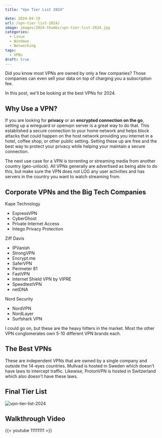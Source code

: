 ```yaml
---
title: "Vpn Tier List 2024"

date: 2024-04-19
url: /vpn-tier-list-2024/
image: images/2024-thumbs/vpn-tier-list-2024.jpg
categories:
  - Linux
  - Windows
  - Networking
tags:
  - VPNs
draft: true
---
```

Did you know most VPNs are owned by only a few companies? Those companies can even sell your data on top of charging you a subscription fee.

In this post, we'll be looking at the best VPNs for 2024.
<!--more-->

## Why Use a VPN?

If you are looking for **privacy** or an **encrypted connection on the go**, setting up a wireguard or openvpn server is a great way to do that. This established a secure connection to your home network and helps block attacks that could happen on the host network providing you internet in a hotel, coffee shop, or other public setting. Setting these up are free and the best way to protect your privacy while helping your maintain a secure connection.

The next use case for a VPN is torrenting or streaming media from another country (geo-unlock). All VPNs generally are advertised as being able to do this, but make sure the VPN does not LOG any user activities and has servers in the country you want to watch streaming from.

## Corporate VPNs and the Big Tech Companies

Kape Technology

- ExpressVPN
- CyberGhost
- Private Internet Access
- Intego Privacy Protection

Ziff Davis

- IPVanish
- StrongVPN
- Encrypt.me
- SaferVPN
- Perimeter 81
- FastVPN
- Internet Shield VPN by VIPRE
- SpeedtestVPN
- netDNA

Nord Security

- NordVPN
- NordLayer
- Surfshark VPN

I could go on, but these are the heavy hitters in the market. Most the other VPN conglomerates own 5-10 different VPN brands each.

## The Best VPNs

These are independent VPNs that are owned by a single company and outside the 14-eyes countries. Mullvad is hosted in Sweden which doesn't have laws to intercept traffic. Likewise, ProtonVPN is hosted in Switzerland which also doesn't have these laws.

## Final Tier List

![vpn-tier-list-2024](/images/2024/vpn-tier-list-2024/vpns.png)

## Walkthrough Video

{{< youtube 11111111 >}}
